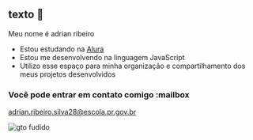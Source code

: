 ## texto 🦦




Meu nome é adrian ribeiro

- Estou estudando na [Alura](https://www.alura.com.br)
- Estou me desenvolvendo na linguagem JavaScript
- Utilizo esse espaço para minha organização e compartilhamento dos meus projetos desenvolvidos

### Você pode entrar em contato comigo :mailbox

adrian.ribeiro.silva28@escola.pr.gov.br

![gto fudido](https://tenor.com/pqjl1a7ZNL2.gif)

